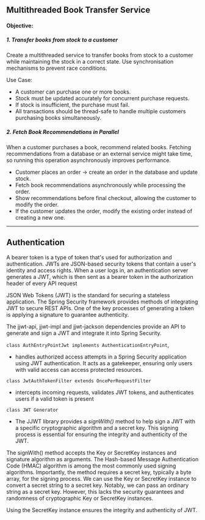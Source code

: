 

## Multithreaded Book Transfer Service

#### Objective:

##### 1. Transfer books from stock to a customer
   Create a multithreaded service to transfer books from stock to a customer while maintaining the stock in a correct
   state.
   Use synchronisation mechanisms to prevent race conditions.

Use Case:

- A customer can purchase one or more books.
- Stock must be updated accurately for concurrent purchase requests.
- If stock is insufficient, the purchase must fail.
- All transactions should be thread-safe to handle multiple customers purchasing books simultaneously.

##### 2. Fetch Book Recommendations in Parallel
  When a customer purchases a book, recommend related books. Fetching recommendations from a database
  or an external service might take time, so running this operation asynchronously improves performance.
  - Customer places an order →  create an order in the database and update stock.
  - Fetch book recommendations asynchronously while processing the order.
  - Show recommendations before final checkout, allowing the customer to modify the order.
  - If the customer updates the order, modify the existing order instead of creating a new one.





_______
## Authentication

A bearer token is a type of token that's used for authorization and authentication.
JWTs are JSON-based security tokens that contain a user's identity and access rights.
When a user logs in, an authentication server generates a JWT,
which is then sent as a bearer token in the authorization header of every API request

JSON Web Tokens (JWT) is the standard for securing a stateless application.
The Spring Security framework provides methods of integrating JWT to secure REST APIs.
One of the key processes of generating a token is applying a signature to guarantee authenticity.

The jjwt-api, jjwt-impl and jjwt-jackson dependencies provide an API to generate
and sign a JWT and integrate it into Spring Security.

` class AuthEntryPointJwt implements AuthenticationEntryPoint `,

- handles authorized access attempts in a Spring Security application using JWT authentication.
  It acts as a gatekeeper, ensuring only users with valid access can access protected resources.

`class JwtAuthTokenFilter extends OncePerRequestFilter`

- intercepts incoming requests, validates JWT tokens, and authenticates users if a valid token is present

` class JWT Generator `

- The JJWT library provides a *signWith()* method to help sign a JWT with a specific cryptographic algorithm and a
  secret key.
  This signing process is essential for ensuring the integrity and authenticity of the JWT.

The signWith() method accepts the Key or SecretKey instances and signature algorithm as arguments.
The Hash-based Message Authentication Code (HMAC) algorithm is among the most commonly used signing algorithms.
Importantly, the method requires a secret key, typically a byte array, for the signing process.
We can use the Key or SecretKey instance to convert a secret string to a secret key.
Notably, we can pass an ordinary string as a secret key.
However, this lacks the security guarantees and randomness of cryptographic Key or SecretKey instances.

Using the SecretKey instance ensures the integrity and authenticity of JWT.